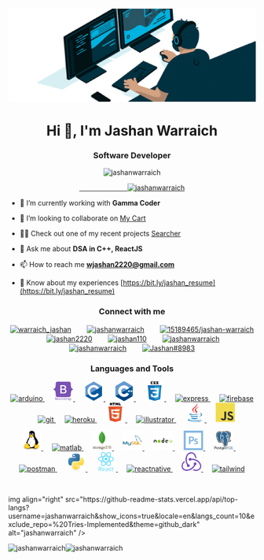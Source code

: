 ![MasterHead](https://github.com/jashanwarraich/jashanwarraich/blob/main/Images/ezgif-2-a30cb1db872.gif)

<h1 align="center">Hi 👋, I'm Jashan Warraich</h1>
<h3 align="center">Software Developer</h3>
<!-- <img align="right" alt="Coding" width="400" src="https://cdn.dribbble.com/users/1162077/screenshots/3848914/programmer.gif"> -->

<p align="center"> <img src="https://komarev.com/ghpvc/?username=jashanwarraich&label=Profile%20views&color=0e75b6&style=flat" alt="jashanwarraich" /> </p>

<p align="center"> <a href="https://github.com/ryo-ma/github-profile-trophy">&emsp;&emsp;&emsp;&emsp;&emsp;&emsp;&emsp;<img src="https://github-profile-trophy.vercel.app/?username=jashanwarraich&theme=juicyfresh&title=Joined2020,Commits,PullRequest,Repositories,Followers" alt="jashanwarraich" /></a> </p>
<!-- 
<p align="left"> - 🤝 Lets's connect <a href="https://www.linkedin.com/in/jashanwarraich/" target="blank"><img src="https://img.shields.io/badge/LinkedIn-0077B5?style=for-the-badge&logo=linkedin&logoColor=white" alt="jashanwarraich" /></a> 
align="left"> <a href="https://www.instagram.com/jashan110/" target="blank"><img src="https://img.shields.io/badge/Instagram-E4405F?style=for-the-badge&logo=instagram&logoColor=white" alt="jashanwarraich" /></a> </p> -->

- 🔭 I’m currently working with **Gamma Coder**

- 👯 I’m looking to collaborate on [My Cart](https://mern-ecommerce-jashan.herokuapp.com/)

- 👨‍💻 Check out one of my recent projects [Searcher](https://autosearcher.netlify.app/search)

- 💬 Ask me about **DSA in C++, ReactJS**

- 📫 How to reach me **wjashan2220@gmail.com**

- 📄 Know about my experiences [https://bit.ly/jashan_resume](https://bit.ly/jashan_resume)

<h3 align="center">Connect with me</h3>
<p align="center">
<a href="https://twitter.com/warraich_jashan" target="blank"><img align="center" src="https://raw.githubusercontent.com/rahuldkjain/github-profile-readme-generator/master/src/images/icons/Social/twitter.svg" alt="warraich_jashan" height="30" width="40" /></a>&emsp;&emsp;
<a href="https://linkedin.com/in/jashanwarraich" target="blank"><img align="center" src="https://raw.githubusercontent.com/rahuldkjain/github-profile-readme-generator/master/src/images/icons/Social/linked-in-alt.svg" alt="jashanwarraich" height="30" width="40" /></a>&emsp;&emsp;
<a href="https://stackoverflow.com/users/15189465/jashan-warraich" target="blank"><img align="center" src="https://raw.githubusercontent.com/rahuldkjain/github-profile-readme-generator/master/src/images/icons/Social/stack-overflow.svg" alt="15189465/jashan-warraich" height="30" width="40" /></a>&emsp;&emsp;
<a href="https://fb.com/jashan2220" target="blank"><img align="center" src="https://raw.githubusercontent.com/rahuldkjain/github-profile-readme-generator/master/src/images/icons/Social/facebook.svg" alt="jashan2220" height="30" width="40" /></a>&emsp;&emsp;
<a href="https://instagram.com/jashan110" target="blank"><img align="center" src="https://raw.githubusercontent.com/rahuldkjain/github-profile-readme-generator/master/src/images/icons/Social/instagram.svg" alt="jashan110" height="30" width="40" /></a>&emsp;&emsp;
<a href="https://www.hackerrank.com/jashanwarraich" target="blank"><img align="center" src="https://raw.githubusercontent.com/rahuldkjain/github-profile-readme-generator/master/src/images/icons/Social/hackerrank.svg" alt="jashanwarraich" height="30" width="40" /></a>&emsp;&emsp;
<a href="https://www.leetcode.com/jashanwarraich" target="blank"><img align="center" src="https://raw.githubusercontent.com/rahuldkjain/github-profile-readme-generator/master/src/images/icons/Social/leet-code.svg" alt="jashanwarraich" height="30" width="40" /></a>&emsp;&emsp;
<a href="https://discord.gg/Jashan#8983" target="blank"><img align="center" src="https://raw.githubusercontent.com/rahuldkjain/github-profile-readme-generator/master/src/images/icons/Social/discord.svg" alt="Jashan#8983" height="30" width="40" /></a>
</p>

<h3 align="center">Languages and Tools</h3>
<p align="center"> 
<a href="https://www.arduino.cc/" target="_blank" rel="noreferrer"> <img src="https://cdn.worldvectorlogo.com/logos/arduino-1.svg" alt="arduino" width="40" height="40"/> </a> </a> &emsp;
<a href="https://getbootstrap.com" target="_blank" rel="noreferrer"> <img src="https://raw.githubusercontent.com/devicons/devicon/master/icons/bootstrap/bootstrap-plain-wordmark.svg" alt="bootstrap" width="40" height="40"/> </a> &emsp;
<a href="https://www.cprogramming.com/" target="_blank" rel="noreferrer"> <img src="https://raw.githubusercontent.com/devicons/devicon/master/icons/c/c-original.svg" alt="c" width="40" height="40"/> </a> &emsp;
<a href="https://www.w3schools.com/cpp/" target="_blank" rel="noreferrer"> <img src="https://raw.githubusercontent.com/devicons/devicon/master/icons/cplusplus/cplusplus-original.svg" alt="cplusplus" width="40" height="40"/> </a> &emsp;
<a href="https://www.w3schools.com/css/" target="_blank" rel="noreferrer"> <img src="https://raw.githubusercontent.com/devicons/devicon/master/icons/css3/css3-original-wordmark.svg" alt="css3" width="40" height="40"/> </a> &emsp;
<a href="https://expressjs.com" target="_blank" rel="noreferrer"> <img src="https://keenethics.com/wp-content/uploads/2021/10/Express.js.svg" alt="express" width="40" height="40"/> </a> &emsp;
<a href="https://firebase.google.com/" target="_blank" rel="noreferrer"> <img src="https://www.vectorlogo.zone/logos/firebase/firebase-icon.svg" alt="firebase" width="40" height="40"/> </a> &emsp;
<a href="https://git-scm.com/" target="_blank" rel="noreferrer"> <img src="https://www.vectorlogo.zone/logos/git-scm/git-scm-icon.svg" alt="git" width="40" height="40"/> </a>&emsp; 
<a href="https://heroku.com" target="_blank" rel="noreferrer"> <img src="https://www.vectorlogo.zone/logos/heroku/heroku-icon.svg" alt="heroku" width="40" height="40"/> </a>&emsp; 
<a href="https://www.w3.org/html/" target="_blank" rel="noreferrer"> <img src="https://raw.githubusercontent.com/devicons/devicon/master/icons/html5/html5-original-wordmark.svg" alt="html5" width="40" height="40"/> </a> &emsp;
<a href="https://www.adobe.com/in/products/illustrator.html" target="_blank" rel="noreferrer"> <img src="https://www.vectorlogo.zone/logos/adobe_illustrator/adobe_illustrator-icon.svg" alt="illustrator" width="40" height="40"/> </a> &emsp;
<a href="https://www.java.com" target="_blank" rel="noreferrer"> <img src="https://raw.githubusercontent.com/devicons/devicon/master/icons/java/java-original.svg" alt="java" width="40" height="40"/> </a> &emsp;
<a href="https://developer.mozilla.org/en-US/docs/Web/JavaScript" target="_blank" rel="noreferrer"> <img src="https://raw.githubusercontent.com/devicons/devicon/master/icons/javascript/javascript-original.svg" alt="javascript" width="40" height="40"/> </a><br>
</p>
<p align="center"> 
<a href="https://www.linux.org/" target="_blank" rel="noreferrer"> <img src="https://raw.githubusercontent.com/devicons/devicon/master/icons/linux/linux-original.svg" alt="linux" width="40" height="40"/> </a>&emsp;
<a href="https://www.mathworks.com/" target="_blank" rel="noreferrer"> <img src="https://upload.wikimedia.org/wikipedia/commons/2/21/Matlab_Logo.png" alt="matlab" width="40" height="40"/> </a> &emsp;
<a href="https://www.mongodb.com/" target="_blank" rel="noreferrer"> <img src="https://raw.githubusercontent.com/devicons/devicon/master/icons/mongodb/mongodb-original-wordmark.svg" alt="mongodb" width="40" height="40"/> </a> &emsp;
<a href="https://www.mysql.com/" target="_blank" rel="noreferrer"> <img src="https://raw.githubusercontent.com/devicons/devicon/master/icons/mysql/mysql-original-wordmark.svg" alt="mysql" width="40" height="40"/> </a> &emsp;
<a href="https://nodejs.org" target="_blank" rel="noreferrer"> <img src="https://raw.githubusercontent.com/devicons/devicon/master/icons/nodejs/nodejs-original-wordmark.svg" alt="nodejs" width="40" height="40"/> </a> &emsp;
<a href="https://www.photoshop.com/en" target="_blank" rel="noreferrer"> <img src="https://raw.githubusercontent.com/devicons/devicon/master/icons/photoshop/photoshop-line.svg" alt="photoshop" width="40" height="40"/> </a> &emsp;
<a href="https://www.postgresql.org" target="_blank" rel="noreferrer"> <img src="https://raw.githubusercontent.com/devicons/devicon/master/icons/postgresql/postgresql-original-wordmark.svg" alt="postgresql" width="40" height="40"/> </a> &emsp;
<a href="https://postman.com" target="_blank" rel="noreferrer"> <img src="https://www.vectorlogo.zone/logos/getpostman/getpostman-icon.svg" alt="postman" width="40" height="40"/> </a> &emsp;
<a href="https://www.python.org" target="_blank" rel="noreferrer"> <img src="https://raw.githubusercontent.com/devicons/devicon/master/icons/python/python-original.svg" alt="python" width="40" height="40"/> </a> &emsp;
<a href="https://reactjs.org/" target="_blank" rel="noreferrer"> <img src="https://raw.githubusercontent.com/devicons/devicon/master/icons/react/react-original-wordmark.svg" alt="react" width="40" height="40"/> </a> &emsp;
<a href="https://reactnative.dev/" target="_blank" rel="noreferrer"> <img src="https://reactnative.dev/img/header_logo.svg" alt="reactnative" width="40" height="40"/> </a> &emsp;
<a href="https://redux.js.org" target="_blank" rel="noreferrer"> <img src="https://raw.githubusercontent.com/devicons/devicon/master/icons/redux/redux-original.svg" alt="redux" width="40" height="40"/> </a> &emsp;
<a href="https://tailwindcss.com/" target="_blank" rel="noreferrer"> <img src="https://www.vectorlogo.zone/logos/tailwindcss/tailwindcss-icon.svg" alt="tailwind" width="40" height="40"/> </a> 
</p>
<br>
<p>
<p> img align="right" src="https://github-readme-stats.vercel.app/api/top-langs?username=jashanwarraich&show_icons=true&locale=en&langs_count=10&exclude_repo=%20Tries-Implemented&theme=github_dark" alt="jashanwarraich" />&emsp;</p>

<p><img align="left" src="https://github-readme-stats.vercel.app/api?username=jashanwarraich&show_icons=true&locale=en&theme=github_dark" alt="jashanwarraich" /></p>

<p>&emsp;<img align="left" src="https://github-readme-streak-stats.herokuapp.com/?user=jashanwarraich&theme=github-dark-blue" alt="jashanwarraich" /></p>
</p>
<!-- 
<table align="center">

  <tr>
    <td><img align="center" src="https://github-readme-stats.vercel.app/api?username=jashanwarraich&show_icons=true&locale=en&theme=github_dark" alt="jashanwarraich" /></td>
    <td><img align="center" src="https://github-readme-stats.vercel.app/api/top-langs?username=jashanwarraich&show_icons=true&locale=en&langs_count=10&exclude_repo=%20Tries-Implemented&theme=github_dark" alt="jashanwarraich" /></td>

  </tr>
  
  <tr>
    <td><img align=align="center" src="https://github-readme-streak-stats.herokuapp.com/?user=jashanwarraich&theme=github-dark-blue" alt="jashanwarraich" /></td>

  </tr>
</table> -->
